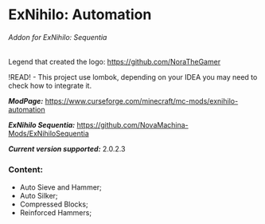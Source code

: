 # ExNihilo: Automation
###### Addon for ExNihilo: Sequentia

Legend that created the logo: https://github.com/NoraTheGamer

!READ! - This project use lombok, depending on your IDEA you may need to check how to integrate it.

**_ModPage:_** https://www.curseforge.com/minecraft/mc-mods/exnihilo-automation

_**ExNihilo Sequentia:**_ https://github.com/NovaMachina-Mods/ExNihiloSequentia

**_Current version supported:_** 2.0.2.3

### Content:

- Auto Sieve and Hammer;
- Auto Silker;
- Compressed Blocks;
- Reinforced Hammers;
